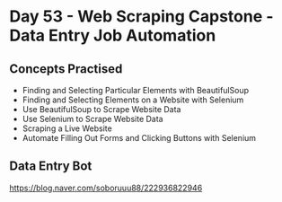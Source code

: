 # Day 53 - Web Scraping Capstone - Data Entry Job Automation
## Concepts Practised
- Finding and Selecting Particular Elements with BeautifulSoup
- Finding and Selecting Elements on a Website with Selenium
- Use BeautifulSoup to Scrape Website Data
- Use Selenium to Scrape Website Data
- Scraping a Live Website
- Automate Filling Out Forms and Clicking Buttons with Selenium
## Data Entry Bot

https://blog.naver.com/soboruuu88/222936822946
